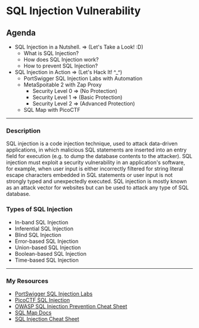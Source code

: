 # SQL Injection Vulnerability

## Agenda

- SQL Injection in a Nutshell. => (Let's Take a Look! :D)
  - What is SQL Injection?
  - How does SQL Injection work?
  - How to prevent SQL Injection?
- SQL Injection in Action => (Let's Hack It! ^\_^)
  - PortSwigger SQL Injection Labs with Automation
  - MetaSpoitable 2 with Zap Proxy
    - Security Level 0 => (No Protection)
    - Security Level 1 => (Basic Protection)
    - Security Level 2 => (Advanced Protection)
  - SQL Map with PicoCTF

---

### Description

SQL injection is a code injection technique, used to attack data-driven applications, in which malicious SQL statements are inserted into an entry field for execution (e.g. to dump the database contents to the attacker). SQL injection must exploit a security vulnerability in an application's software, for example, when user input is either incorrectly filtered for string literal escape characters embedded in SQL statements or user input is not strongly typed and unexpectedly executed. SQL injection is mostly known as an attack vector for websites but can be used to attack any type of SQL database.

### Types of SQL Injection

- In-band SQL Injection
- Inferential SQL Injection
- Blind SQL Injection
- Error-based SQL Injection
- Union-based SQL Injection
- Boolean-based SQL Injection
- Time-based SQL Injection

---

### My Resources

- [PortSwigger SQL Injection Labs](https://portswigger.net/web-security/sql-injection)
- [PicoCTF SQL Injection](https://picoctf.org/practice-questions)
- [OWASP SQL Injection Prevention Cheat Sheet](https://cheatsheetseries.owasp.org/cheatsheets/SQL_Injection_Prevention_Cheat_Sheet.html)
- [SQL Map Docs](https://github.com/sqlmapproject/sqlmap)
- [SQL Injection Cheat Sheet](https://www.netsparker.com/blog/web-security/sql-injection-cheat-sheet/)
